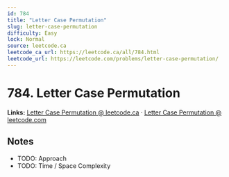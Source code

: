 ```yaml
--- 
id: 784
title: "Letter Case Permutation"
slug: letter-case-permutation
difficulty: Easy
lock: Normal
source: leetcode.ca
leetcode_ca_url: https://leetcode.ca/all/784.html
leetcode_url: https://leetcode.com/problems/letter-case-permutation/
---
```


# 784. Letter Case Permutation

**Links:** [Letter Case Permutation @ leetcode.ca](https://leetcode.ca/all/784.html) · [Letter Case Permutation @ leetcode.com](https://leetcode.com/problems/letter-case-permutation/)

## Notes
- TODO: Approach
- TODO: Time / Space Complexity
